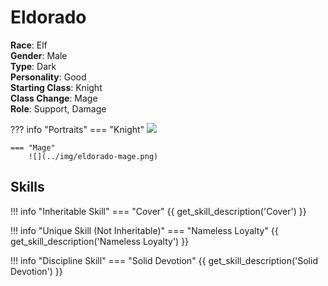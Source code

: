 # Eldorado

**Race**: Elf  
**Gender**: Male  
**Type**: Dark  
**Personality**: Good  
**Starting Class**: Knight  
**Class Change**: Mage  
**Role**: Support, Damage

??? info "Portraits"
    === "Knight"
        ![](../img/eldorado-knight.jpg)

    === "Mage"
        ![](../img/eldorado-mage.png)

## Skills

!!! info "Inheritable Skill"
    === "Cover"
        {{ get_skill_description('Cover') }}
        
!!! info "Unique Skill (Not Inheritable)"
    === "Nameless Loyalty"
        {{ get_skill_description('Nameless Loyalty') }}
        
!!! info "Discipline Skill"
    === "Solid Devotion"
        {{ get_skill_description('Solid Devotion') }}
